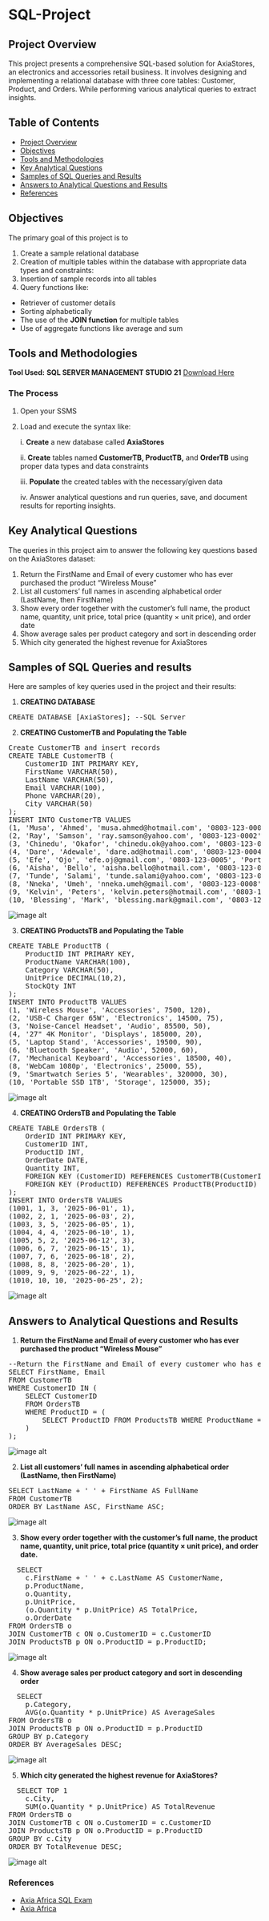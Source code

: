 # SQL-Project

## Project Overview
This project presents a comprehensive SQL-based solution for AxiaStores, an electronics and accessories retail business. It involves designing and implementing a relational database with three core tables: Customer, Product, and Orders. While performing various analytical queries to extract insights.


## Table of Contents
- [Project Overview](#project-overview)
- [Objectives](#objectives)
- [Tools and Methodologies](#tools-and-methodologies)
- [Key Analytical Questions](#key-analytical-questions)
- [Samples of SQL Queries and Results](#samples-of-sql-queries-and-results)
- [Answers to Analytical Questions and Results](#answers-to-analytical-questions-and-results)
- [References](#references)


## Objectives
The primary goal of this project is to
1. Create a sample relational database
2. Creation of multiple tables within the database with appropriate data types and constraints:
3. Insertion of sample records into all tables
4. Query functions like:
  - Retriever of customer details
  - Sorting alphabetically
  - The use of the **JOIN function** for multiple tables
  - Use of aggregate functions like average and sum

## Tools and Methodologies 
**Tool Used:** **SQL SERVER MANAGEMENT STUDIO 21** [Download Here](https://www.microsoft.com/en-us/sql-server/sql-server-downloads)

### The Process 
1. Open your SSMS
2. Load and execute the syntax like:

   i. **Create** a new database called **AxiaStores**
   
   ii. **Create** tables named **CustomerTB, ProductTB,** and **OrderTB** using proper data types and data constraints
   
   iii. **Populate** the created tables with the necessary/given data
   
   iv. Answer analytical questions and run queries, save, and document results for reporting insights.


## Key Analytical Questions
The queries in this project aim to answer the following key questions based on the AxiaStores dataset:
1. Return the FirstName and Email of every customer who has ever purchased the product “Wireless Mouse”
2. List all customers’ full names in ascending alphabetical order (LastName, then FirstName)
3. Show every order together with the customer’s full name, the product name, quantity, unit price, total price (quantity × unit price), and order date
4. Show average sales per product category and sort in descending order
5. Which city generated the highest revenue for AxiaStores


## Samples of SQL Queries and results
Here are samples of key queries used in the project and their results:

1. **CREATING DATABASE**
<pre>
CREATE DATABASE [AxiaStores]; --SQL Server
</pre>

2. **CREATING CustomerTB and Populating the Table**
<pre>
Create CustomerTB and insert records
CREATE TABLE CustomerTB (
    CustomerID INT PRIMARY KEY,
    FirstName VARCHAR(50),
    LastName VARCHAR(50),
    Email VARCHAR(100),
    Phone VARCHAR(20),
    City VARCHAR(50)
);
INSERT INTO CustomerTB VALUES
(1, 'Musa', 'Ahmed', 'musa.ahmed@hotmail.com', '0803-123-0001', 'Lagos'),
(2, 'Ray', 'Samson', 'ray.samson@yahoo.com', '0803-123-0002', 'Ibadan'),
(3, 'Chinedu', 'Okafor', 'chinedu.ok@yahoo.com', '0803-123-0003', 'Enugu'),
(4, 'Dare', 'Adewale', 'dare.ad@hotmail.com', '0803-123-0004', 'Abuja'),
(5, 'Efe', 'Ojo', 'efe.oj@gmail.com', '0803-123-0005', 'Port Harcourt'),
(6, 'Aisha', 'Bello', 'aisha.bello@hotmail.com', '0803-123-0006', 'Kano'),
(7, 'Tunde', 'Salami', 'tunde.salami@yahoo.com', '0803-123-0007', 'Ilorin'),
(8, 'Nneka', 'Umeh', 'nneka.umeh@gmail.com', '0803-123-0008', 'Owerri'),
(9, 'Kelvin', 'Peters', 'kelvin.peters@hotmail.com', '0803-123-0009', 'Asaba'),
(10, 'Blessing', 'Mark', 'blessing.mark@gmail.com', '0803-123-0010', 'Uyo');
</pre>

![image alt](https://github.com/Its-Lilianne/SQL-Project/blob/caa49f93629a343277464000901aba0dd388753c/CustomerTB.png)


3. **CREATING ProductsTB and Populating the Table**
<pre>
CREATE TABLE ProductTB (
    ProductID INT PRIMARY KEY,
    ProductName VARCHAR(100),
    Category VARCHAR(50),
    UnitPrice DECIMAL(10,2),
    StockQty INT
);
INSERT INTO ProductTB VALUES
(1, 'Wireless Mouse', 'Accessories', 7500, 120),
(2, 'USB-C Charger 65W', 'Electronics', 14500, 75),
(3, 'Noise-Cancel Headset', 'Audio', 85500, 50),
(4, '27" 4K Monitor', 'Displays', 185000, 20),
(5, 'Laptop Stand', 'Accessories', 19500, 90),
(6, 'Bluetooth Speaker', 'Audio', 52000, 60),
(7, 'Mechanical Keyboard', 'Accessories', 18500, 40),
(8, 'WebCam 1080p', 'Electronics', 25000, 55),
(9, 'Smartwatch Series 5', 'Wearables', 320000, 30),
(10, 'Portable SSD 1TB', 'Storage', 125000, 35);
</pre>

![image alt](https://github.com/Its-Lilianne/SQL-Project/blob/a68e7354c4b1271aafea1bc98d07cedd7ea2b9b9/ProductsTB.png)

4. **CREATING OrdersTB and Populating the Table**
<pre>
CREATE TABLE OrdersTB (
    OrderID INT PRIMARY KEY,
    CustomerID INT,
    ProductID INT,
    OrderDate DATE,
    Quantity INT,
    FOREIGN KEY (CustomerID) REFERENCES CustomerTB(CustomerID),
    FOREIGN KEY (ProductID) REFERENCES ProductTB(ProductID)
);
INSERT INTO OrdersTB VALUES
(1001, 1, 3, '2025-06-01', 1),
(1002, 2, 1, '2025-06-03', 2),
(1003, 3, 5, '2025-06-05', 1),
(1004, 4, 4, '2025-06-10', 1),
(1005, 5, 2, '2025-06-12', 3),
(1006, 6, 7, '2025-06-15', 1),
(1007, 7, 6, '2025-06-18', 2),
(1008, 8, 8, '2025-06-20', 1),
(1009, 9, 9, '2025-06-22', 1),
(1010, 10, 10, '2025-06-25', 2);
</pre>

![image alt](https://github.com/Its-Lilianne/SQL-Project/blob/000bda8c6bc6fed32ca6704cedbe04188cf2382e/OrderTB.png)


## Answers to Analytical Questions and Results

1. **Return the FirstName and Email of every customer who has ever purchased the product “Wireless Mouse”**
<pre>
--Return the FirstName and Email of every customer who has ever purchased the product “Wireless Mouse”
SELECT FirstName, Email
FROM CustomerTB
WHERE CustomerID IN (
    SELECT CustomerID
    FROM OrdersTB
    WHERE ProductID = (
        SELECT ProductID FROM ProductsTB WHERE ProductName = 'Wireless Mouse'
    )
);
</pre>

![image alt](https://github.com/Its-Lilianne/SQL-Project/blob/6bb60761f91bb1eb207c8c7d12a5189eb5e1c760/Purchase_product%20wireless.png)


2. **List all customers’ full names in ascending alphabetical order (LastName, then 
FirstName)**
<pre>
SELECT LastName + ' ' + FirstName AS FullName
FROM CustomerTB
ORDER BY LastName ASC, FirstName ASC;
</pre>

![image alt](https://github.com/Its-Lilianne/SQL-Project/blob/c56f640ccc7a70ce9e262420bd9d5f4c10e22031/Customer_Fullnames.png)


3. **Show every order together with the customer’s full name, the product name, quantity, 
      unit price, total price (quantity × unit price), and order date.**
<pre>
  SELECT 
    c.FirstName + ' ' + c.LastName AS CustomerName,
    p.ProductName,
    o.Quantity,
    p.UnitPrice,
    (o.Quantity * p.UnitPrice) AS TotalPrice,
    o.OrderDate
FROM OrdersTB o
JOIN CustomerTB c ON o.CustomerID = c.CustomerID
JOIN ProductsTB p ON o.ProductID = p.ProductID;
</pre>

![image alt]()


4. **Show average sales per product category and sort in descending order**
<pre>
  SELECT 
    p.Category,
    AVG(o.Quantity * p.UnitPrice) AS AverageSales
FROM OrdersTB o
JOIN ProductsTB p ON o.ProductID = p.ProductID
GROUP BY p.Category
ORDER BY AverageSales DESC;
</pre>

![image alt](https://github.com/Its-Lilianne/SQL-Project/blob/2de689f1333818b0f8fcf5fba763ad45ac880e56/Detailed_Order_Summary.png)


5. **Which city generated the highest revenue for AxiaStores?**
<pre>
  SELECT TOP 1 
    c.City,
    SUM(o.Quantity * p.UnitPrice) AS TotalRevenue
FROM OrdersTB o
JOIN CustomerTB c ON o.CustomerID = c.CustomerID
JOIN ProductsTB p ON o.ProductID = p.ProductID
GROUP BY c.City
ORDER BY TotalRevenue DESC;
</pre>

![image alt]()


### References
- [Axia Africa SQL Exam](https://drive.google.com/file/d/13chnDFUr7NqbyPSRqy65d9pgeVCM86Ix/view)
- [Axia Africa](https://student.axia.africa)
